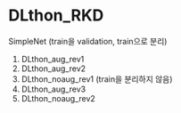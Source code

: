 # DLthon_RKD
SimpleNet
(train을 validation, train으로 분리)
1. DLthon_aug_rev1
2. DLthon_aug_rev2
3. DLthon_noaug_rev1
(train을 분리하지 않음)
1. DLthon_aug_rev3
2. DLthon_noaug_rev2
